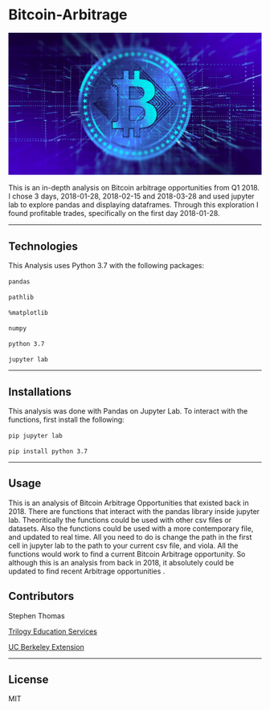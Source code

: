 # Bitcoin-Arbitrage

![bitcoin image](bitcoin_image.png)

This is an in-depth analysis on Bitcoin arbitrage opportunities from Q1 2018. I chose 3 days, 2018-01-28, 2018-02-15 and 2018-03-28 and used jupyter lab to explore pandas and displaying dataframes. Through this exploration I found profitable trades, specifically on the first day 2018-01-28. 

---
## Technologies 

This Analysis uses Python 3.7 with the following packages:

``` pandas ```

``` pathlib ```

``` %matplotlib ```

``` numpy ```

``` python 3.7 ```

``` jupyter lab ```

---
## Installations

This analysis was done with Pandas on Jupyter Lab. To interact with the functions, first install the following:

``` pip jupyter lab ```

``` pip install python 3.7 ```

---
## Usage

This is an analysis of Bitcoin Arbitrage Opportunities that existed back in 2018. There are functions that interact with the pandas library inside jupyter lab. Theoritically the functions could be used with other csv files or datasets. Also the functions could be used with a more contemporary file, and updated to real time. All you need to do is change the path in the first cell in jupyter lab to the path to your current csv file, and viola. All the functions would work to find a current Bitcoin Arbitrage opportunity. So although this is an analysis from back in 2018, it absolutely could be updated to find recent Arbitrage opportunities .

## Contributors

Stephen Thomas

[Trilogy Education Services](https://www.trilogyed.com/)

[UC Berkeley Extension ](https://extension.berkeley.edu/)

---
## License

MIT

